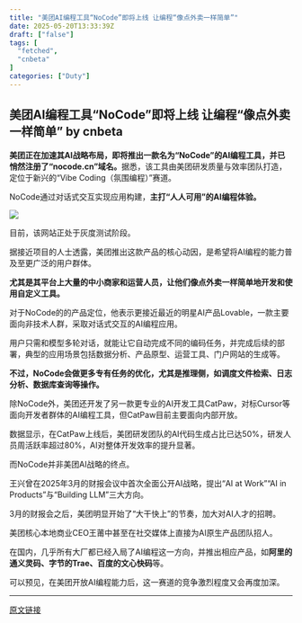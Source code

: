 ```yaml
---
title: "美团AI编程工具“NoCode”即将上线 让编程“像点外卖一样简单”"
date: 2025-05-20T13:33:39Z
draft: ["false"]
tags: [
  "fetched",
  "cnbeta"
]
categories: ["Duty"]
---
```

美团AI编程工具“NoCode”即将上线 让编程“像点外卖一样简单” by cnbeta
------
<div style="margin-top:10px" class="content" id="artibody"><p><strong style="text-wrap-mode: wrap;">美团正在加速其AI战略布局，即将推出一款名为“NoCode”的AI编程工具，并已悄然注册了“nocode.cn”域名。</strong><span style="text-wrap-mode: wrap;">据悉，该工具由美团研发质量与效率团队打造，定位于新兴的“Vibe Coding（氛围编程）”赛道。</span></p><div class="article-global"></div><p>NoCode通过对话式交互实现应用构建，<strong>主打“人人可用”的AI编程体验。</strong></p><p><img src="https://static.cnbetacdn.com/article/2025/0520/dc37b583edfe23f.jpg"></p><p>目前，该网站正处于灰度测试阶段。</p><p>据接近项目的人士透露，美团推出这款产品的核心动因，是希望将AI编程的能力普及至更广泛的用户群体。</p><p><strong>尤其是其平台上大量的中小商家和运营人员，让他们像点外卖一样简单地开发和使用自定义工具。</strong></p><p>对于NoCode的的产品定位，他表示更接近最近的明星AI产品Lovable，一款主要面向非技术人群，采取对话式交互的AI编程应用。</p><p>用户只需和模型多轮对话，就能让它自动完成不同的编码任务，并完成后续的部署，典型的应用场景包括数据分析、产品原型、运营工具、门户网站的生成等。</p><p><strong>不过，NoCode会做更多专有任务的优化，尤其是推理侧，如调度文件检索、日志分析、数据库查询等操作。</strong></p><p>除NoCode外，美团还开发了另一款更专业的AI开发工具CatPaw，对标Cursor等面向开发者群体的AI编程工具，但CatPaw目前主要面向内部开放。</p><p>数据显示，在CatPaw上线后，美团研发团队的AI代码生成占比已达50%，研发人员周活跃率超过80%，AI对整体开发效率的提升显著。</p><p>而NoCode并非美团AI战略的终点。</p><p>王兴曾在2025年3月的财报会议中首次全面公开AI战略，提出“AI at Work”“AI in Products”与“Building LLM”三大方向。</p><p>3月的财报会之后，美团明显开始了“大干快上”的节奏，加大对AI人才的招聘。</p><p>美团核心本地商业CEO王莆中甚至在社交媒体上直接为AI原生产品团队招人。</p><p>在国内，几乎所有大厂都已经入局了AI编程这一方向，并推出相应产品，如<strong>阿里的通义灵码、字节的Trae、百度的文心快码</strong>等。</p><p>可以预见，在美团开放AI编程能力后，这一赛道的竞争激烈程度又会再度加深。</p></div>  
<hr>
<a href="https://m.cnbeta.com.tw/wap/view/1501052.htm",target="_blank" rel="noopener noreferrer">原文链接</a>
